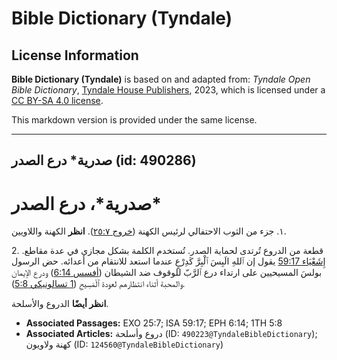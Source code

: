 # Bible Dictionary (Tyndale)

## License Information

**Bible Dictionary (Tyndale)** is based on and adapted from: _Tyndale Open Bible Dictionary_, [Tyndale House Publishers](https://tyndaleopenresources.com/), 2023, which is licensed under a [CC BY-SA 4.0 license](https://creativecommons.org/licenses/by-sa/4.0/legalcode.en).

This markdown version is provided under the same license.



--------------------------------

## صدرية* درع الصدر (id: 490286)

صدرية\*، درع الصدر\*
====================

١. جزء من الثوب الاحتفالي لرئيس الكهنة ([خروج ٢٥:٧](https://ref.ly/Exod25:7)). **انظر** الكهنة واللاويين.

2\. قطعة من الدروع تُرتدى لحماية الصدر. تُستخدم الكلمة بشكل مجازي في عدة مقاطع. [إِشَعْيَاء 59:17](https://ref.ly/Isa59:17) يقول إن ٱللهِ الَبِسَ ٱلْبِرَّ كَدِرْعٍ عندما استعد للانتقام من أعدائه. حض الرسول بولسَ المسيحيين على ارتداء درع ٱلرَّبّ للوقوف ضد الشيطان ([أفسس 6:14](https://ref.ly/Eph6:14)) ودرع الإيمان والمحبة أثناء انتظارهم لعودة ٱلْمَسِيحِ ([1 تسالونيكي 5:8](https://ref.ly/1Thess5:8)).

**انظر أيضًا** الدروع والأسلحة.

* **Associated Passages:** EXO 25:7; ISA 59:17; EPH 6:14; 1TH 5:8
* **Associated Articles:** دروع وأسلحة (ID: `490223@TyndaleBibleDictionary`); كهنة ولاويون (ID: `124560@TyndaleBibleDictionary`)

